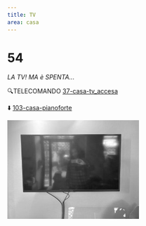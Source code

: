 ```yaml
---
title: TV
area: casa
---
```

# 54
_LA TV! MA è SPENTA..._

🔍TELECOMANDO [37-casa-tv_accesa](37-casa-tv_accesa.md)

⬇️ [103-casa-pianoforte](103-casa-pianoforte.md)

![foto_120](_assets/preview/foto_120.jpg)